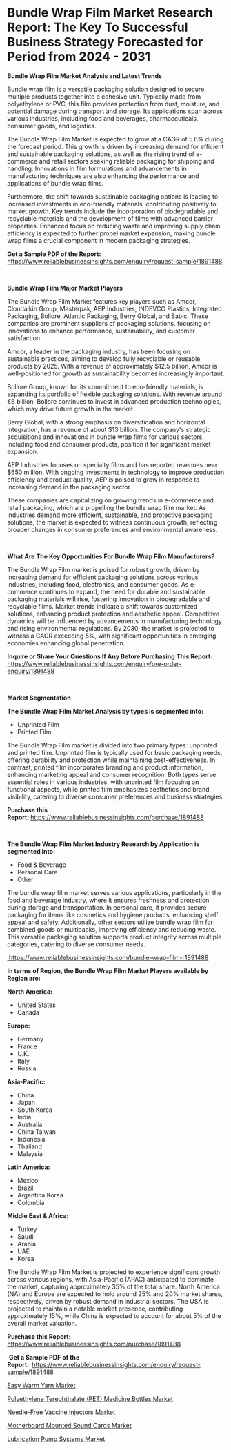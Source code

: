 <p><h1>Bundle Wrap Film Market Research Report: The Key To Successful Business Strategy Forecasted for Period from 2024 - 2031</h1></p><p><strong>Bundle Wrap Film Market Analysis and Latest Trends</strong></p>
<p><p>Bundle wrap film is a versatile packaging solution designed to secure multiple products together into a cohesive unit. Typically made from polyethylene or PVC, this film provides protection from dust, moisture, and potential damage during transport and storage. Its applications span across various industries, including food and beverages, pharmaceuticals, consumer goods, and logistics.</p><p>The Bundle Wrap Film Market is expected to grow at a CAGR of 5.6% during the forecast period. This growth is driven by increasing demand for efficient and sustainable packaging solutions, as well as the rising trend of e-commerce and retail sectors seeking reliable packaging for shipping and handling. Innovations in film formulations and advancements in manufacturing techniques are also enhancing the performance and applications of bundle wrap films.</p><p>Furthermore, the shift towards sustainable packaging options is leading to increased investments in eco-friendly materials, contributing positively to market growth. Key trends include the incorporation of biodegradable and recyclable materials and the development of films with advanced barrier properties. Enhanced focus on reducing waste and improving supply chain efficiency is expected to further propel market expansion, making bundle wrap films a crucial component in modern packaging strategies.</p></p>
<p><strong>Get a Sample PDF of the Report:&nbsp;</strong> <a href="https://www.reliablebusinessinsights.com/enquiry/request-sample/1891488?utm_campaign=1571&utm_medium=2&utm_source=Github&utm_content=ia&utm_term=24102024&utm_id=bundle-wrap-film">https://www.reliablebusinessinsights.com/enquiry/request-sample/1891488</a></p>
<p>&nbsp;</p>
<p><strong>Bundle Wrap Film Major Market Players</strong></p>
<p><p>The Bundle Wrap Film Market features key players such as Amcor, Clondalkin Group, Masterpak, AEP Industries, INDEVCO Plastics, Integrated Packaging, Bollore, Atlantic Packaging, Berry Global, and Sabic. These companies are prominent suppliers of packaging solutions, focusing on innovations to enhance performance, sustainability, and customer satisfaction.</p><p>Amcor, a leader in the packaging industry, has been focusing on sustainable practices, aiming to develop fully recyclable or reusable products by 2025. With a revenue of approximately $12.5 billion, Amcor is well-positioned for growth as sustainability becomes increasingly important.</p><p>Bollore Group, known for its commitment to eco-friendly materials, is expanding its portfolio of flexible packaging solutions. With revenue around €6 billion, Bollore continues to invest in advanced production technologies, which may drive future growth in the market.</p><p>Berry Global, with a strong emphasis on diversification and horizontal integration, has a revenue of about $13 billion. The company's strategic acquisitions and innovations in bundle wrap films for various sectors, including food and consumer products, position it for significant market expansion.</p><p>AEP Industries focuses on specialty films and has reported revenues near $650 million. With ongoing investments in technology to improve production efficiency and product quality, AEP is poised to grow in response to increasing demand in the packaging sector.</p><p>These companies are capitalizing on growing trends in e-commerce and retail packaging, which are propelling the bundle wrap film market. As industries demand more efficient, sustainable, and protective packaging solutions, the market is expected to witness continuous growth, reflecting broader changes in consumer preferences and environmental awareness.</p></p>
<p>&nbsp;</p>
<p><strong>What Are The Key Opportunities For Bundle Wrap Film Manufacturers?</strong></p>
<p><p>The Bundle Wrap Film market is poised for robust growth, driven by increasing demand for efficient packaging solutions across various industries, including food, electronics, and consumer goods. As e-commerce continues to expand, the need for durable and sustainable packaging materials will rise, fostering innovation in biodegradable and recyclable films. Market trends indicate a shift towards customized solutions, enhancing product protection and aesthetic appeal. Competitive dynamics will be influenced by advancements in manufacturing technology and rising environmental regulations. By 2030, the market is projected to witness a CAGR exceeding 5%, with significant opportunities in emerging economies enhancing global penetration.</p></p>
<p><strong>Inquire or Share Your Questions If Any Before Purchasing This Report:</strong> <a href="https://www.reliablebusinessinsights.com/enquiry/pre-order-enquiry/1891488?utm_campaign=1571&utm_medium=2&utm_source=Github&utm_content=ia&utm_term=24102024&utm_id=bundle-wrap-film">https://www.reliablebusinessinsights.com/enquiry/pre-order-enquiry/1891488</a></p>
<p>&nbsp;</p>
<p><strong>Market Segmentation</strong></p>
<p><strong>The Bundle Wrap Film Market Analysis by types is segmented into:</strong></p>
<p><ul><li>Unprinted Film</li><li>Printed Film</li></ul></p>
<p><p>The Bundle Wrap Film market is divided into two primary types: unprinted and printed film. Unprinted film is typically used for basic packaging needs, offering durability and protection while maintaining cost-effectiveness. In contrast, printed film incorporates branding and product information, enhancing marketing appeal and consumer recognition. Both types serve essential roles in various industries, with unprinted film focusing on functional aspects, while printed film emphasizes aesthetics and brand visibility, catering to diverse consumer preferences and business strategies.</p></p>
<p><strong>Purchase this Report:&nbsp;</strong><a href="https://www.reliablebusinessinsights.com/purchase/1891488?utm_campaign=1571&utm_medium=2&utm_source=Github&utm_content=ia&utm_term=24102024&utm_id=bundle-wrap-film">https://www.reliablebusinessinsights.com/purchase/1891488</a></p>
<p>&nbsp;</p>
<p><strong>The Bundle Wrap Film Market Industry Research by Application is segmented into:</strong></p>
<p><ul><li>Food & Beverage</li><li>Personal Care</li><li>Other</li></ul></p>
<p><p>The bundle wrap film market serves various applications, particularly in the food and beverage industry, where it ensures freshness and protection during storage and transportation. In personal care, it provides secure packaging for items like cosmetics and hygiene products, enhancing shelf appeal and safety. Additionally, other sectors utilize bundle wrap film for combined goods or multipacks, improving efficiency and reducing waste. This versatile packaging solution supports product integrity across multiple categories, catering to diverse consumer needs.</p></p>
<p><a href="https://www.reliablebusinessinsights.com/bundle-wrap-film-r1891488?utm_campaign=1571&utm_medium=2&utm_source=Github&utm_content=ia&utm_term=24102024&utm_id=bundle-wrap-film">&nbsp;https://www.reliablebusinessinsights.com/bundle-wrap-film-r1891488</a></p>
<p><strong>In terms of Region, the Bundle Wrap Film Market Players available by Region are:</strong></p>
<p>
    <p> <strong> North America: </strong>
        <ul>
            <li>United States</li>
            <li>Canada</li>
        </ul>
        </p> 
    <p> <strong> Europe: </strong>
        <ul>
            <li>Germany</li>
            <li>France</li>
            <li>U.K.</li>
            <li>Italy</li>
            <li>Russia</li>
        </ul>
        </p> 
    <p> <strong> Asia-Pacific: </strong>
        <ul>
            <li>China</li>
            <li>Japan</li>
            <li>South Korea</li>
            <li>India</li>
            <li>Australia</li>
            <li>China Taiwan</li>
            <li>Indonesia</li>
            <li>Thailand</li>
            <li>Malaysia</li>
        </ul>
        </p> 
    <p> <strong> Latin America: </strong>
        <ul>
            <li>Mexico</li>
            <li>Brazil</li>
            <li>Argentina Korea</li>
            <li>Colombia</li>
        </ul>
        </p> 
    <p> <strong> Middle East & Africa: </strong>
        <ul>
            <li>Turkey</li>
            <li>Saudi</li>
            <li>Arabia</li>
            <li>UAE</li>
            <li>Korea</li>
        </ul>
    </p>
    </p>
<p><p>The Bundle Wrap Film Market is projected to experience significant growth across various regions, with Asia-Pacific (APAC) anticipated to dominate the market, capturing approximately 35% of the total share. North America (NA) and Europe are expected to hold around 25% and 20% market shares, respectively, driven by robust demand in industrial sectors. The USA is projected to maintain a notable market presence, contributing approximately 15%, while China is expected to account for about 5% of the overall market valuation.</p></p>
<p><strong>Purchase this Report: </strong><a href="https://www.reliablebusinessinsights.com/purchase/1891488?utm_campaign=1571&utm_medium=2&utm_source=Github&utm_content=ia&utm_term=24102024&utm_id=bundle-wrap-film">https://www.reliablebusinessinsights.com/purchase/1891488</a></p>
<p>&nbsp;<strong>Get a Sample PDF of the Report:&nbsp;&nbsp;</strong><a href="https://www.reliablebusinessinsights.com/enquiry/request-sample/1891488?utm_campaign=1571&utm_medium=2&utm_source=Github&utm_content=ia&utm_term=24102024&utm_id=bundle-wrap-film">https://www.reliablebusinessinsights.com/enquiry/request-sample/1891488</a></p>
<p><strong></strong></p>
<p><p><a href="https://github.com/hgf64gh/Market-Research-Report-List-1/blob/main/easy-warm-yarn-market.md?utm_campaign=1571&utm_medium=2&utm_source=Github&utm_content=ia&utm_term=24102024&utm_id=bundle-wrap-film">Easy Warm Yarn Market</a></p><p><a href="https://www.linkedin.com/pulse/polyethylene-terephthalate-pet-medicine-bottles-market-size-shz1f?utm_campaign=1571&utm_medium=2&utm_source=Github&utm_content=ia&utm_term=24102024&utm_id=bundle-wrap-film">Polyethylene Terephthalate (PET) Medicine Bottles Market</a></p><p><a href="https://www.linkedin.com/pulse/needle-free-vaccine-injectors-market-overview-forecast-2024-tcegf?utm_campaign=1571&utm_medium=2&utm_source=Github&utm_content=ia&utm_term=24102024&utm_id=bundle-wrap-film">Needle-Free Vaccine Injectors Market</a></p><p><a href="https://www.linkedin.com/pulse/motherboard-mounted-sound-cards-market-research-report-exploring-7iq9f?utm_campaign=1571&utm_medium=2&utm_source=Github&utm_content=ia&utm_term=24102024&utm_id=bundle-wrap-film">Motherboard Mounted Sound Cards Market</a></p><p><a href="https://www.linkedin.com/pulse/global-lubrication-pump-systems-market-sector2024-2031-pimsc?utm_campaign=1571&utm_medium=2&utm_source=Github&utm_content=ia&utm_term=24102024&utm_id=bundle-wrap-film">Lubrication Pump Systems Market</a></p></p>